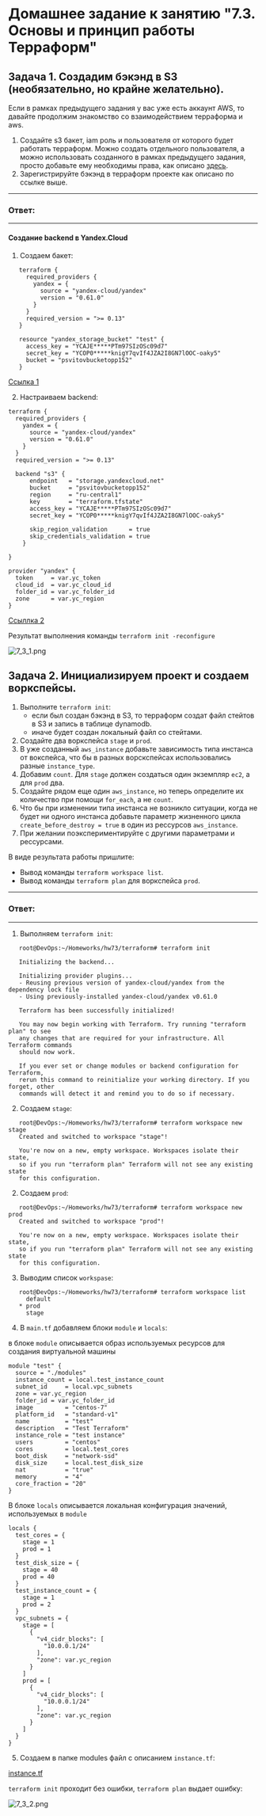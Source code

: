 # Домашнее задание к занятию "7.3. Основы и принцип работы Терраформ"

## Задача 1. Создадим бэкэнд в S3 (необязательно, но крайне желательно).

Если в рамках предыдущего задания у вас уже есть аккаунт AWS, то давайте продолжим знакомство со взаимодействием
терраформа и aws. 

1. Создайте s3 бакет, iam роль и пользователя от которого будет работать терраформ. Можно создать отдельного пользователя,
а можно использовать созданного в рамках предыдущего задания, просто добавьте ему необходимы права, как описано 
[здесь](https://www.terraform.io/docs/backends/types/s3.html).
1. Зарегистрируйте бэкэнд в терраформ проекте как описано по ссылке выше. 

---
### Ответ:
---

#### Cоздание backend в Yandex.Cloud

1. Создаем бакет:

> 
       terraform {
         required_providers {
           yandex = {
             source = "yandex-cloud/yandex"
             version = "0.61.0"
           }
         }
         required_version = ">= 0.13"
       }

       resource "yandex_storage_bucket" "test" {
         access_key = "YCAJE*****PTm97SIzOSc09d7"
         secret_key = "YCOP0*****knigY7qvIf4JZA2I8GN7lOOC-oaky5"
         bucket = "psvitovbucketopp152"
       }

[Ссылка 1](https://cloud.yandex.ru/docs/iam/operations/sa/create-access-key)

2. Настраиваем backend:

>
    terraform {
      required_providers {
        yandex = {
          source = "yandex-cloud/yandex"
          version = "0.61.0"
        }
      }
      required_version = ">= 0.13"

      backend "s3" {
          endpoint   = "storage.yandexcloud.net"
          bucket     = "psvitovbucketopp152"
          region     = "ru-central1"
          key        = "terraform.tfstate"
          access_key = "YCAJE*****PTm97SIzOSc09d7"
          secret_key = "YCOP0*****knigY7qvIf4JZA2I8GN7lOOC-oaky5"

          skip_region_validation      = true
          skip_credentials_validation = true
        }

    }

    provider "yandex" {
      token     = var.yc_token
      cloud_id  = var.yc_cloud_id
      folder_id = var.yc_folder_id
      zone      = var.yc_region
    }

[Ссыллка 2](https://cloud.yandex.ru/docs/storage/operations/buckets/create)

Результат выполнения команды `terraform init -reconfigure`

![7_3_1.png](https://github.com/psvitov/devops-netology/blob/main/Homework/virt_homework_7_3/7_3_1.png)


## Задача 2. Инициализируем проект и создаем воркспейсы. 

1. Выполните `terraform init`:
    * если был создан бэкэнд в S3, то терраформ создат файл стейтов в S3 и запись в таблице 
dynamodb.
    * иначе будет создан локальный файл со стейтами.  
2. Создайте два воркспейса `stage` и `prod`.
3. В уже созданный `aws_instance` добавьте зависимость типа инстанса от вокспейса, что бы в разных ворскспейсах 
использовались разные `instance_type`.
4. Добавим `count`. Для `stage` должен создаться один экземпляр `ec2`, а для `prod` два. 
5. Создайте рядом еще один `aws_instance`, но теперь определите их количество при помощи `for_each`, а не `count`.
6. Что бы при изменении типа инстанса не возникло ситуации, когда не будет ни одного инстанса добавьте параметр
жизненного цикла `create_before_destroy = true` в один из рессурсов `aws_instance`.
7. При желании поэкспериментируйте с другими параметрами и рессурсами.

В виде результата работы пришлите:
* Вывод команды `terraform workspace list`.
* Вывод команды `terraform plan` для воркспейса `prod`.  

---
### Ответ:
---

1. Выполняем `terraform init`:

>
       root@DevOps:~/Homeworks/hw73/terraform# terraform init

       Initializing the backend...

       Initializing provider plugins...
       - Reusing previous version of yandex-cloud/yandex from the dependency lock file
       - Using previously-installed yandex-cloud/yandex v0.61.0

       Terraform has been successfully initialized!

       You may now begin working with Terraform. Try running "terraform plan" to see
       any changes that are required for your infrastructure. All Terraform commands
       should now work.

       If you ever set or change modules or backend configuration for Terraform,
       rerun this command to reinitialize your working directory. If you forget, other
       commands will detect it and remind you to do so if necessary.

2. Создаем `stage`:

>
       root@DevOps:~/Homeworks/hw73/terraform# terraform workspace new stage
       Created and switched to workspace "stage"!

       You're now on a new, empty workspace. Workspaces isolate their state,
       so if you run "terraform plan" Terraform will not see any existing state
       for this configuration.

2. Создаем `prod`:

>
       root@DevOps:~/Homeworks/hw73/terraform# terraform workspace new prod
       Created and switched to workspace "prod"!

       You're now on a new, empty workspace. Workspaces isolate their state,
       so if you run "terraform plan" Terraform will not see any existing state
       for this configuration.

3. Выводим список `workspase`:

>
       root@DevOps:~/Homeworks/hw73/terraform# terraform workspace list
         default
       * prod
         stage
         
4. В `main.tf` добавляем блоки `module` и `locals`:

в блоке `module` описывается образ используемых ресурсов для создания виртуальной машины

> 
    module "test" {
      source = "./modules"
      instance_count = local.test_instance_count
      subnet_id     = local.vpc_subnets
      zone = var.yc_region
      folder_id = var.yc_folder_id
      image         = "centos-7"
      platform_id   = "standard-v1"
      name          = "test"
      description   = "Test Terraform"
      instance_role = "test instance"
      users         = "centos"
      cores         = local.test_cores
      boot_disk     = "network-ssd"
      disk_size     = local.test_disk_size
      nat           = "true"
      memory        = "4"
      core_fraction = "20"  
    }

В блоке `locals` описывается локальная конфигурация значений, используемых в `module`

> 
    locals {
      test_cores = {
        stage = 1
        prod = 1
      }
      test_disk_size = {
        stage = 40
        prod = 40
      }
      test_instance_count = {
        stage = 1
        prod = 2
      }
      vpc_subnets = {
        stage = [
          {
            "v4_cidr_blocks": [
              "10.0.0.1/24"
            ],
            "zone": var.yc_region
          }
        ]
        prod = [
          {
            "v4_cidr_blocks": [
              "10.0.0.1/24"
            ],
            "zone": var.yc_region
          }      
        ]
      }
    }

5. Создаем в папке modules файл с описанием `instance.tf`:

[instance.tf](https://github.com/psvitov/devops-netology/blob/main/Homework/virt_homework_7_3/instance.tf)

`terraform init` проходит без ошибки, `terraform plan` выдает ошибку:

![7_3_2.png](https://github.com/psvitov/devops-netology/blob/main/Homework/virt_homework_7_3/7_3_2.png)


